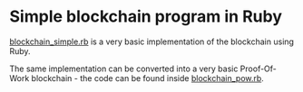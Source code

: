 # Simple blockchain program in Ruby

[blockchain_simple.rb](blockchain_simple.rb) is a very basic implementation of the blockchain using Ruby.

The same implementation can be converted into a very basic Proof-Of-Work blockchain - the code can be found inside [blockchain_pow.rb](blockchain_pow.rb).